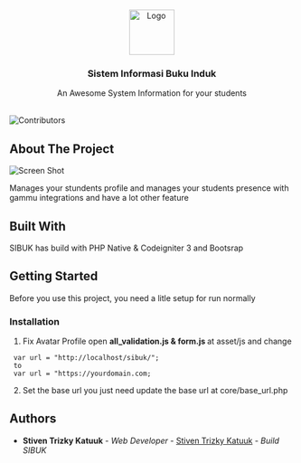 <br/>
<p align="center">
  <a href="https://github.com/pemudakoding/sibuk">
    <img src="https://i.imgur.com/w2w5lIP.png" alt="Logo" width="80" height="80">
  </a>

  <h3 align="center">Sistem Informasi Buku Induk</h3>

  <p align="center">
    An Awesome System Information for your students
    <br/>
    <br/>
  </p>
</p>

![Contributors](https://img.shields.io/github/contributors/pemudakoding/sibuk?color=dark-green) 

## About The Project

![Screen Shot](https://i.imgur.com/E4zBgZX.png)

Manages your stundents profile and manages your students presence with gammu integrations and have a lot other feature

## Built With

SIBUK has build with PHP Native & Codeigniter 3 and Bootsrap

## Getting Started

Before you use this project, you need a litle setup for run normally

### Installation

1. Fix Avatar Profile
open <b> all_validation.js &  form.js </b> at asset/js
and change
```
 var url = "http://localhost/sibuk/";
 to
 var url = "https://yourdomain.com;
```

2. Set the base url
you just need update the base url at core/base_url.php



## Authors

* **Stiven Trizky Katuuk** - *Web Developer* - [Stiven Trizky Katuuk](https://github.com/pemudakoding/) - *Build SIBUK*

